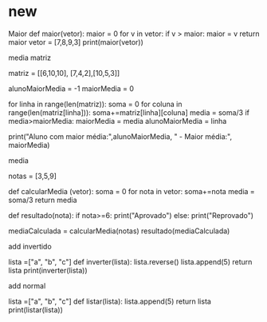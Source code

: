 # new

Maior
def maior(vetor):
    maior = 0
     for v in vetor:
        if v > maior:
            maior = v
    return maior
vetor = [7,8,9,3]
print(maior(vetor))

media matriz

matriz = [[6,10,10], [7,4,2],[10,5,3]]

alunoMaiorMedia = -1
maiorMedia = 0

for linha in range(len(matriz)):
    soma = 0
    for coluna in range(len(matriz[linha])):
        soma+=matriz[linha][coluna]
    media = soma/3
    if media>maiorMedia:
        maiorMedia = media
        alunoMaiorMedia = linha
        
print("Aluno com maior média:",alunoMaiorMedia, " - Maior média:", maiorMedia)

media 

notas  =  [3,5,9]

def  calcularMedia (vetor):
    soma = 0
    for nota in vetor:
        soma+=nota
    media = soma/3
    return media

def resultado(nota):
    if nota>=6:
        print("Aprovado")
    else:
        print("Reprovado")    
        
mediaCalculada = calcularMedia(notas)
resultado(mediaCalculada)

add invertido

lista =["a", "b", "c"]
def inverter(lista):
    lista.reverse()
    lista.append(5)
    return lista
print(inverter(lista))

add normal

lista =["a", "b", "c"]
def listar(lista):
    lista.append(5)
    return lista
print(listar(lista))
